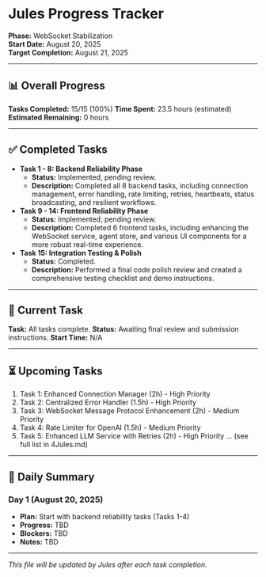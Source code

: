# Jules Progress Tracker

**Phase:** WebSocket Stabilization  
**Start Date:** August 20, 2025  
**Target Completion:** August 21, 2025  

---

## 📊 Overall Progress

**Tasks Completed:** 15/15 (100%)
**Time Spent:** 23.5 hours (estimated)
**Estimated Remaining:** 0 hours

---

## ✅ Completed Tasks

* **Task 1 - 8: Backend Reliability Phase**
  - **Status:** Implemented, pending review.
  - **Description:** Completed all 8 backend tasks, including connection management, error handling, rate limiting, retries, heartbeats, status broadcasting, and resilient workflows.
* **Task 9 - 14: Frontend Reliability Phase**
  - **Status:** Implemented, pending review.
  - **Description:** Completed 6 frontend tasks, including enhancing the WebSocket service, agent store, and various UI components for a more robust real-time experience.
* **Task 15: Integration Testing & Polish**
	- **Status:** Completed.
	- **Description:** Performed a final code polish review and created a comprehensive testing checklist and demo instructions.

---

## 🔄 Current Task

**Task:** All tasks complete.
**Status:** Awaiting final review and submission instructions.
**Start Time:** N/A

---

## ⏳ Upcoming Tasks

1. Task 1: Enhanced Connection Manager (2h) - High Priority
2. Task 2: Centralized Error Handler (1.5h) - High Priority  
3. Task 3: WebSocket Message Protocol Enhancement (2h) - Medium Priority
4. Task 4: Rate Limiter for OpenAI (1.5h) - Medium Priority
5. Task 5: Enhanced LLM Service with Retries (2h) - High Priority
... (see full list in 4Jules.md)

---

## 📝 Daily Summary

### Day 1 (August 20, 2025)
- **Plan:** Start with backend reliability tasks (Tasks 1-4)
- **Progress:** TBD
- **Blockers:** TBD
- **Notes:** TBD

---

*This file will be updated by Jules after each task completion.*
